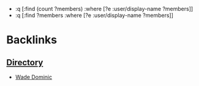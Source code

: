 - :q [:find (count ?members)
:where [?e :user/display-name ?members]]
- :q [:find  ?members
:where [?e :user/display-name ?members]]

# Backlinks
## [Directory](<Directory.md>)
- [Wade Dominic](<Wade Dominic.md>)

